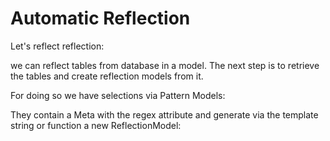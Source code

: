 # Automatic Reflection

Let's reflect reflection:

we can reflect tables from database in a model. The next step is to retrieve the tables
and create reflection models from it.

For doing so we have selections via Pattern Models:

They contain a Meta with the regex attribute and generate via the template string or function a new ReflectionModel:
